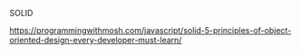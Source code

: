 SOLID

https://programmingwithmosh.com/javascript/solid-5-principles-of-object-oriented-design-every-developer-must-learn/